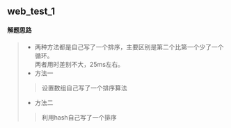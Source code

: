 ## web_test_1
#### 解题思路 

>* 两种方法都是自己写了一个排序，主要区别是第二个比第一个少了一个循环。<br>
两者用时差别不大，25ms左右。
>* 方法一
>>设置数组自己写了一个排序算法
>* 方法二
>>利用hash自己写了一个排序